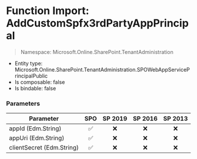 # Function Import: AddCustomSpfx3rdPartyAppPrincipal

> Namespace: Microsoft.Online.SharePoint.TenantAdministration

- Entity type: Microsoft.Online.SharePoint.TenantAdministration.SPOWebAppServicePrincipalPublic
- Is composable: false
- Is bindable: false

### Parameters

Parameter | SPO | SP 2019 | SP 2016 | SP 2013
----------|:---:|:-------:|:-------:|:-------:
appId (Edm.String) | ✅ | ❌ | ❌ | ❌
appUri (Edm.String) | ✅ | ❌ | ❌ | ❌
clientSecret (Edm.String) | ✅ | ❌ | ❌ | ❌